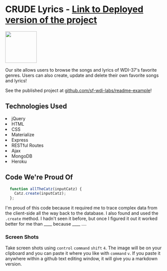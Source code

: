 # CRUDE Lyrics - [Link to Deployed version of the project](https://github.com/sf-wdi-labs/readme-example)

<img src="https://cloud.githubusercontent.com/assets/7833470/10423298/ea833a68-7079-11e5-84f8-0a925ab96893.png" width="100">

Our site allows users to browse the songs and lyrics of WDI-37's favorite genres. Users can also create, update and delete their own favorite songs and lyrics!

See the published project at [github.com/sf-wdi-labs/readme-example](https://github.com/janeosaur/CrudeLyrics)!

## Technologies Used

<li> jQuery </li>
<li> HTML </li>
<li> CSS </li>
<li> Materialize </li>
<li> Express </li>
<li> RESTful Routes </li>
<li> Ajax </li>
<li> MongoDB </li>
<li> Heroku </li>

## Code We're Proud Of

```javascript
  function allTheCatz(inputCatz) {
    Catz.create(inputCatz);
  };
```

I'm proud of this code because it required me to trace complex data from the client-side all the way back to the database. I also found and used the `.create` method. I hadn't seen it before, but once I figured it out it worked better for me than ____ because ____ ....

### Screen Shots

Take screen shots using `control` `command` `shift` `4`. The image will be on your clipboard and you can paste it where you like with `command` `v`. If you paste it anywhere within a github text editing window, it will give you a markdown version.
